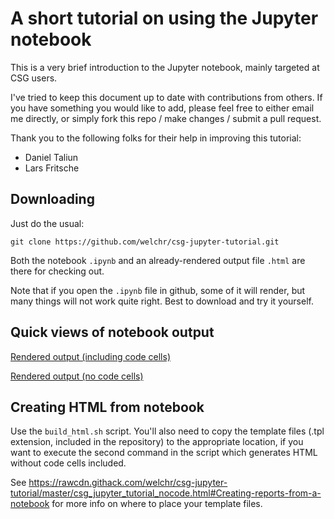 # A short tutorial on using the Jupyter notebook

This is a very brief introduction to the Jupyter notebook, mainly
targeted at CSG users. 

I've tried to keep this document up to date with contributions from
others. If you have something you would like to add, please feel free to
either email me directly, or simply fork this repo / make changes /
submit a pull request. 

Thank you to the following folks for their help in improving this
tutorial: 

* Daniel Taliun
* Lars Fritsche

## Downloading

Just do the usual: 

```
git clone https://github.com/welchr/csg-jupyter-tutorial.git
```

Both the notebook `.ipynb` and an already-rendered output file `.html`
are there for checking out. 

Note that if you open the `.ipynb` file in github, some of it will
render, but many things will not work quite right. Best to download and
try it yourself. 

## Quick views of notebook output

[Rendered output (including code
cells)](https://rawcdn.githack.com/welchr/csg-jupyter-tutorial/master/csg_jupyter_tutorial.html)

[Rendered output (no code
cells)](https://rawcdn.githack.com/welchr/csg-jupyter-tutorial/master/csg_jupyter_tutorial_nocode.html)

## Creating HTML from notebook

Use the `build_html.sh` script. You'll also need to copy the template
files (.tpl extension, included in the repository) to the appropriate
location, if you want to execute the second command in the script which
generates HTML without code cells included. 

See
https://rawcdn.githack.com/welchr/csg-jupyter-tutorial/master/csg_jupyter_tutorial_nocode.html#Creating-reports-from-a-notebook
for more info on where to place your template files. 

